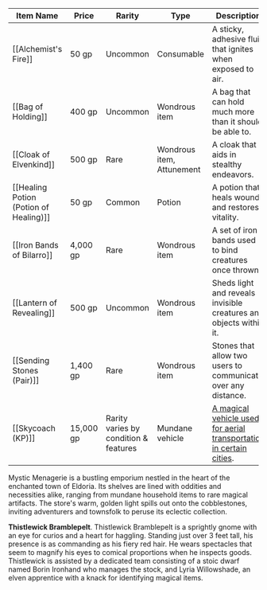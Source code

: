 
| Item Name                              | Price     | Rarity                                | Type                      | Description                                                                                                   |
| -------------------------------------- | --------- | ------------------------------------- | ------------------------- | ------------------------------------------------------------------------------------------------------------- |
| [[Alchemist's Fire]]                   | 50 gp     | Uncommon                              | Consumable                | A sticky, adhesive fluid that ignites when exposed to air.                                                    |
| [[Bag of Holding]]                     | 400 gp    | Uncommon                              | Wondrous item             | A bag that can hold much more than it should be able to.                                                      |
| [[Cloak of Elvenkind]]                 | 500 gp    | Rare                                  | Wondrous item, Attunement | A cloak that aids in stealthy endeavors.                                                                      |
| [[Healing Potion (Potion of Healing)]] | 50 gp     | Common                                | Potion                    | A potion that heals wounds and restores vitality.                                                             |
| [[Iron Bands of Bilarro]]              | 4,000 gp  | Rare                                  | Wondrous item             | A set of iron bands used to bind creatures once thrown.                                                       |
| [[Lantern of Revealing]]               | 500 gp    | Uncommon                              | Wondrous item             | Sheds light and reveals invisible creatures and objects within it.                                            |
| [[Sending Stones (Pair)]]              | 1,400 gp  | Rare                                  | Wondrous item             | Stones that allow two users to communicate over any distance.                                                 |
| [[Skycoach (KP)]]                      | 15,000 gp | Rarity varies by condition & features | Mundane vehicle           | [A magical vehicle used for aerial transportation in certain cities](http://kpogl.wikidot.com/item:skycoach). |
Mystic Menagerie is a bustling emporium nestled in the heart of the enchanted town of Eldoria. Its shelves are lined with oddities and necessities alike, ranging from mundane household items to rare magical artifacts. The store's warm, golden light spills out onto the cobblestones, inviting adventurers and townsfolk to peruse its eclectic collection.

**Thistlewick Bramblepelt**. Thistlewick Bramblepelt is a sprightly gnome with an eye for curios and a heart for haggling. Standing just over 3 feet tall, his presence is as commanding as his fiery red hair. He wears spectacles that seem to magnify his eyes to comical proportions when he inspects goods. Thistlewick is assisted by a dedicated team consisting of a stoic dwarf named Borin Ironhand who manages the stock, and Lyria Willowshade, an elven apprentice with a knack for identifying magical items.
